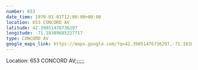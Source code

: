 ```yaml
---
number: 653
date_time: 1970-01-01T12:00:00+00:00
location: 653 CONCORD AV
latitude: 42.39851476736297
longitude: -71.18389685227717
type: CONCORD AV
google_maps_link: https://maps.google.com/?q=42.39851476736297,-71.18389685227717
---
```


Location: 653 CONCORD AV;;;;;;
